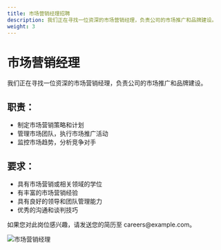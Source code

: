 ```yaml
---
title: 市场营销经理招聘
description: 我们正在寻找一位资深的市场营销经理，负责公司的市场推广和品牌建设。
weight: 3
---
```


<div class="intro">
  <div class="container">
    <div class="row justify-content-start">
      <div class="col-12 col-md-7 col-lg-6 order-2 order-md-1">
        <h1>市场营销经理</h1>
        <p>我们正在寻找一位资深的市场营销经理，负责公司的市场推广和品牌建设。</p>
        <h2>职责：</h2>
        <ul>
          <li>制定市场营销策略和计划</li>
          <li>管理市场团队，执行市场推广活动</li>
          <li>监控市场趋势，分析竞争对手</li>
        </ul>
        <h2>要求：</h2>
        <ul>
          <li>具有市场营销或相关领域的学位</li>
          <li>有丰富的市场营销经验</li>
          <li>具有良好的领导和团队管理能力</li>
          <li>优秀的沟通和谈判技巧</li>
        </ul>
        <p>如果您对此岗位感兴趣，请发送您的简历至 careers@example.com。</p>
      </div>
      <div class="col-12 col-md-5 col-lg-6 order-1 order-md-2 position-relative">
        <img alt="市场营销经理" class="intro-image" src="/images/job_marketing.jpg" />
      </div>
    </div>
  </div>
</div>